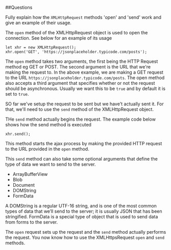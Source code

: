 ##Questions

Fully explain how the `XMLHttpRequest` methods 'open' and 'send' work and give an example of their usage.

The `open` method of the XMLHttpRequest object is used to open the connection. See below for an example of its usage

    let xhr = new XMLHttpRequest();
    xhr.open('GET', 'https://jsonplaceholder.typicode.com/posts');
    
The `open` method takes two arguments, the first being the HTTP Request method eg GET or POST.
The second argument is the URL that we're making the request to. In the above example, we are making a
GET request to the URL `https://jsonplaceholder.typicode.com/posts`. The open method also accepts a third argument
that specifies whether or not the request should be asynchronous. Usually we want this to be `true` and
by default it is set to `true`.

SO far we've setup the request to be sent but we have't actually sent it. For that, we'll need to use the `send` method
of the XMLHttpRequest object. 

THe `send` method actually begins the request. The example code below shows how the send method is executed

    xhr.send();
    
This method starts the ajax process by making the provided HTTP request to the URL provided in the `open` method. 

This `send` method can also take some optional arguments that define the type of data we want to send to the server.

* ArrayBufferView
* Blob
* Document
* DOMString
* FormData

A DOMString is a regular UTF-16 string, and is one of the most common types of data that we’ll send to the server; 
it is usually JSON that has been stringified. FormData is a special type of object that is used to send data from forms to the server.

The `open` request sets up the request and the `send` method actually performs the request. You now know how to use the XMLHttpsRequest
 `open` and `send` methods.